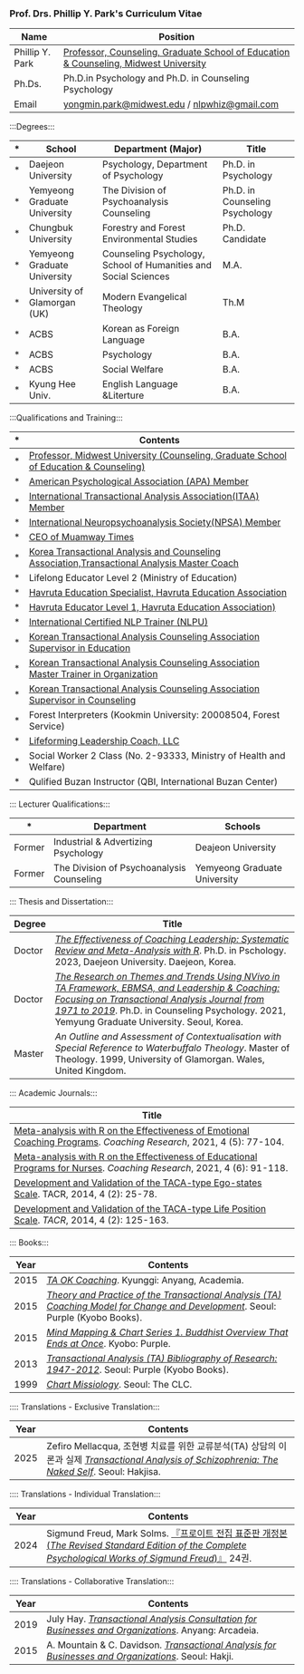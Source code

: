 ### Prof. Drs. Phillip Y. Park's Curriculum Vitae ###

| Name | Position |
| --- | --- |
| Phillip Y. Park | [Professor, Counseling, Graduate School of Education & Counseling, Midwest University](https://www.midwest.edu/eng/02academic/05faculty.asp#) |
| Ph.Ds. | Ph.D.in Psychology and Ph.D. in Counseling Psychology |
| Email | yongmin.park@midwest.edu / nlpwhiz@gmail.com |

:::Degrees:::

| * | School | Department (Major) | Title |
| --- | --- | --- | --- |
| * | Daejeon University | Psychology, Department of Psychology | Ph.D. in Psychology |
| * | Yemyeong Graduate University | The Division of Psychoanalysis Counseling | Ph.D. in Counseling Psychology |
| * | Chungbuk University | Forestry and Forest Environmental Studies | Ph.D. Candidate |
| * | Yemyeong Graduate University | Counseling Psychology, School of Humanities and Social Sciences | M.A. |
| * | University of Glamorgan (UK) | Modern Evangelical Theology | Th.M |
| * | ACBS | Korean as Foreign Language | B.A. |
| * | ACBS | Psychology | B.A. |
| * | ACBS | Social Welfare | B.A. |
| * | Kyung Hee Univ. | English Language &Literture | B.A. |

:::Qualifications and Training:::

| * | Contents |
| --- | --- |
| * | [Professor, Midwest University (Counseling, Graduate School of Education & Counseling)](https://www.midwest.edu/eng/02academic/05faculty.asp#) |
| * | [American Psychological Association (APA) Member](https://directory.apa.org/MemDirProfile?rid=phillip-park-347) |
| * | [International Transactional Analysis Association(ITAA) Member](https://membersarea.itaaworld.com/civicrm/profile/view?reset=1&id=21637&gid=18) |
| * | [International Neuropsychoanalysis Society(NPSA) Member](https://npsa-association.org/) |
| * | [CEO of Muamway Times](https://muamway.net) |
| * | [Korea Transactional Analysis and Counseling Association,Transactional Analysis Master Coach](https://taca.kr/new_2017_html/sub0403.php?search_gubunx=%B1%B3%B7%F9%BA%D0%BC%AE%B8%B6%BD%BA%C5%CD%C4%DA%C4%A1&search_date=&search_sido=&search_name=%B9%DA%BF%EB%B9%CE) |
| * | Lifelong Educator Level 2 (Ministry of Education) |
| * | [Havruta Education Specialist, Havruta Education Association](https://cafe.naver.com/havrutaeducation/1993) |
| * | [Havruta Educator Level 1, Havruta Education Association)](https://cafe.naver.com/havrutaeducation/1993) |
| * | [International Certified NLP Trainer (NLPU)](https://www.nlpuniversitypress.com/gtcsessions/listmem.php?memID=965) |
| * | [Korean Transactional Analysis Counseling Association Supervisor in Education](https://taca.kr/new_2017_html/sub0403.php?search_gubunx=%B1%B3%C0%B0%BF%B5%BF%AA%B1%B3%B7%F9%BA%D0%BC%AE%BC%F6%B7%C3%B0%A8%B5%B6%C0%DA&search_date=&search_sido=&search_name=%B9%DA%BF%EB%B9%CE) |
| * | [Korean Transactional Analysis Counseling Association Master Trainer in Organization](https://taca.kr/new_2017_html/sub0403.php?search_gubunx=%C1%B6%C1%F7%BF%B5%BF%AAMasterTrainer&search_date=&search_sido=&search_name=%B9%DA%BF%EB%B9%CE) |
| * | [Korean Transactional Analysis Counseling Association Supervisor in Counseling](https://taca.kr/new_2017_html/sub0403.php?search_gubunx=%BB%F3%B4%E3%BF%B5%BF%AA%B1%B3%B7%F9%BA%D0%BC%AE%BC%F6%B7%C3%B0%A8%B5%B6%C0%DA&search_date=&search_sido=&search_name=%B9%DA%BF%EB%B9%CE) |
| * | Forest Interpreters (Kookmin University: 20008504, Forest Service) |
| * | [Lifeforming Leadership Coach, LLC](https://lifeformingcoach.com/) |
| * | Social Worker 2 Class (No. 2-93333, Ministry of Health and Welfare) |
| * | Qulified Buzan Instructor (QBI, International Buzan Center) |

::: Lecturer Qualifications:::

| * | Department | Schools |
| --- | --- | --- |
| Former | Industrial & Advertizing Psychology | Deajeon University |
| Former | The Division of Psychoanalysis Counseling | Yemyeong Graduate University |

::: Thesis and Dissertation:::

| Degree | Title |
| --- | --- |
| Doctor | [<i>The Effectiveness of Coaching Leadership: Systematic Review and Meta-Analysis with R</i>](https://www.riss.kr/search/detail/DetailView.do?p_mat_type=be54d9b8bc7cdb09&control_no=db44d62eb467cc81ffe0bdc3ef48d419&keyword=). Ph.D. in Pschology. 2023, Daejeon University. Daejeon, Korea. |
| Doctor | [<i>The Research on Themes and Trends Using NVivo in TA Framework, EBMSA, and Leadership & Coaching: Focusing on Transactional Analysis Journal from 1971 to 2019</i>](https://www.riss.kr/search/detail/DetailView.do?p_mat_type=be54d9b8bc7cdb09&control_no=cdd2e96aca8fbfbaffe0bdc3ef48d419&keyword=The%20Research%20on%20Themes%20and%20Trends%20Using%20NVivo). Ph.D. in Counseling Psychology. 2021, Yemyung Graduate University. Seoul, Korea. |
| Master | <i>An Outline and Assessment of Contextualisation with Special Reference to Waterbuffalo Theology</i>. Master of Theology. 1999, University of Glamorgan. Wales, United Kingdom. |

::: Academic Journals:::

| Title |
| --- |
| [Meta-analysis with R on the Effectiveness of Emotional Coaching Programs](https://www.riss.kr/search/detail/DetailView.do?p_mat_type=1a0202e37d52c72d&control_no=b373ff582345d4c37f7a54760bb41745&keyword=). <i>Coaching Research</i>, 2021, 4 (5): 77-104. |
| [Meta-analysis with R on the Effectiveness of Educational Programs for Nurses](https://www.riss.kr/search/detail/DetailView.do?p_mat_type=1a0202e37d52c72d&control_no=56f597fd60b258b7b36097776a77e665&keyword=). <i>Coaching Research</i>, 2021, 4 (6): 91-118. |
| [Development and Validation of the TACA-type Ego-states Scale](https://scholar.kyobobook.co.kr/file/view?downOrView=pdf&schlrCmdtcode=4050025445818&artlNum=10304397&artlName=TACA%ED%98%95%20%EC%9E%90%EC%95%84%EC%83%81%ED%83%9C%20%ED%8F%89%EC%A0%95%EC%B2%99%EB%8F%84%20%EA%B0%9C%EB%B0%9C%20%EB%B0%8F%20%ED%83%80%EB%8B%B9%ED%99%94%20%EC%97%B0%EA%B5%AC). TACR</i>, 2014, 4 (2): 25-78. |
| [Development and Validation of the TACA-type Life Position Scale](https://scholar.kyobobook.co.kr/file/view?downOrView=pdf&schlrCmdtcode=4050025445780&artlNum=10304400&artlName=TACA%ED%98%95%20%EC%9D%B8%EC%83%9D%ED%83%9C%EB%8F%84%20%ED%8F%89%EC%A0%95%EC%B2%99%EB%8F%84%20%EA%B0%9C%EB%B0%9C%20%EB%B0%8F%20%ED%83%80%EB%8B%B9%ED%99%94%20%EC%97%B0%EA%B5%AC). <i>TACR</i>, 2014, 4 (2): 125-163. |

::: Books:::

| Year | Contents |
| --- | --- |
| 2015 | [<i>TA OK Coaching</i>](https://www.riss.kr/search/detail/DetailView.do?p_mat_type=d7345961987b50bf&control_no=de34df5c136fc1f6ffe0bdc3ef48d419&keyword=). Kyunggi: Anyang, Academia. |
| 2015 | [<i>Theory and Practice of the Transactional Analysis (TA) Coaching Model for Change and Development</i>](https://product.kyobobook.co.kr/detail/S000060601325). Seoul: Purple (Kyobo Books). |
| 2015 | [<i>Mind Mapping & Chart Series 1. Buddhist Overview That Ends at Once</i>](https://product.kyobobook.co.kr/detail/S000060601354). Kyobo: Purple. |
| 2013 | [<i>Transactional Analysis (TA) Bibliography of Research: 1947-2012</i>](https://ebook-product.kyobobook.co.kr/dig/epd/ebook/E000003007652). Seoul: Purple (Kyobo Books). |
| 1999 | [<i>Chart Missiology</i>](https://product.kyobobook.co.kr/detail/S000000589541). Seoul: The CLC. |

:::: Translations - Exclusive Translation:::

| Year | Contents |
| --- | --- |
| 2025 | Zefiro Mellacqua, 조현병 치료를 위한 교류분석(TA) 상담의 이론과 실제 [<i>Transactional Analysis of Schizophrenia: The Naked Self</i>](https://www.hakjisa.co.kr/subpage.html?page=book_book_info&bidx=6292). Seoul: Hakjisa. |

:::: Translations - Individual Translation:::

| Year | Contents |
| --- | --- |
| 2024 | Sigmund Freud, Mark Solms. [『프로이트 전집 표준판 개정본 (<i>The Revised Standard Edition of the Complete Psychological Works of Sigmund Freud</i>)』](https://knpaca.kr/translation/rse24/index.html) 24권. |

:::: Translations - Collaborative Translation:::

| Year | Contents |
| --- | --- |
| 2019 | July Hay. [<i>Transactional Analysis Consultation for Businesses and Organizations</i>](https://product.kyobobook.co.kr/detail/S000000896704). Anyang: Arcadeia. |
| 2015 | A. Mountain & C. Davidson. [<i>Transactional Analysis for Businesses and Organizations</i>](https://product.kyobobook.co.kr/detail/S000001642587). Seoul: Hakji. |
